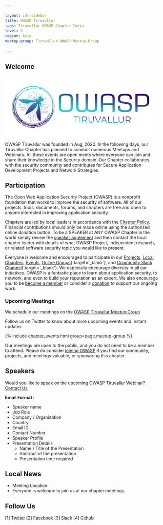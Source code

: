 ```yaml
---

layout: col-sidebar
title: OWASP Tiruvallur
tags: Tiruvallur OWASP Chapter India
level: 2
region: Asia
meetup-group: Tiruvallur-OWASP-Meetup-Group

---
```



## Welcome

<img src="assets/images/owasptt.png"/>

OWASP Tiruvallur was founded in Aug, 2020. In the following days, our Tiruvallur Chapter has planned to conduct numerous Meetups and Webinars. All these events are open meets where everyone can join and share their knowledge in the Security domain. Our Chapter collaborates with the security community and contributes for Secure Application Development Projects and Network Strategies.

## Participation

The Open Web Application Security Project (OWASP) is a nonprofit foundation that works to improve the security of software. All of our projects ,tools, documents, forums, and chapters are free and open to anyone interested in improving application security. 

Chapters are led by local leaders in accordance with the [Chapter Policy](https://owasp.org/www-policy/). Financial contributions should only be made online using the authorized online donation button. To be a SPEAKER at ANY OWASP Chapter in the world simply review the [speaker agreement](https://owasp.org/www-policy/) and then contact the local chapter leader with details of what OWASP Project, independent research, or related software security topic you would like to present.

Everyone is welcome and encouraged to participate in our [Projects](/projects), [Local Chapters](/chapters), [Events](/events), [Online Groups](https://groups.google.com/a/owasp.com/){:target='_blank'}, and [Community Slack Channel](https://owasp.slack.com/){:target='_blank'}. We especially encourage diversity in all our initiatives. OWASP is a fantastic place to learn about application security, to network, and even to build your reputation as an expert. We also encourage you to be [become a member](/membership) or consider a [donation](/donate) to support our ongoing work.

### Upcoming Meetings

We schedule our meetings on the [OWASP Tiruvallur Meetup Group](https://www.meetup.com/Tiruvallur-OWASP-Meetup-Group/)

Follow us on Twitter to know about more upcoming events and instant updates

{% include chapter_events.html group=page.meetup-group %}

Our meetings are open to the public, and you do not need to be a member to attend. Please do consider [joining OWASP](https://owasp.org/membership/) if you find our community, projects, and meetings valuable, or sponsoring this chapter.

## Speakers
Would you like to speak on the upcoming OWASP Tiruvallur Webinar? [Contact Us](mailto:praveen.thiyagarayam@owasp.org)

**Email Format :**

- Speaker name
- Job Role
- Company / Organization
- Country
- Email ID
- Contact Number
- Speaker Profile
- Presentation Details
    - Name / Title of the Presentation
    - Abstract of the presentation
    - Presentation time required

## Local News
- Meeting Location
- Everyone is welcome to join us at our chapter meetings.

## Follow Us

[1] [Twitter](http://www.twitter.com/)
[2] [Facebook](http://www.facebook.com/)
[3] [Slack](https://owasp.slack.com/)
[4] [Github](https://github.com/OWASP/www-chapter-tiruvallur/)




